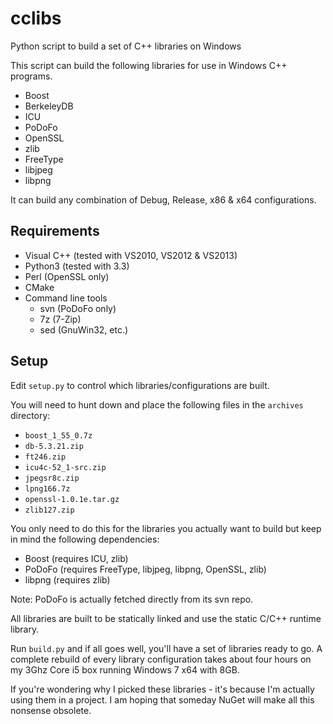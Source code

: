 cclibs
======

Python script to build a set of C++ libraries on Windows

This script can build the following libraries for use in Windows C++ programs.

- Boost
- BerkeleyDB
- ICU
- PoDoFo
- OpenSSL
- zlib
- FreeType
- libjpeg
- libpng

It can build any combination of Debug, Release, x86 & x64 configurations.

Requirements
------------

- Visual C++ (tested with VS2010, VS2012 & VS2013)
- Python3 (tested with 3.3)
- Perl (OpenSSL only)
- CMake
- Command line tools
  - svn (PoDoFo only)
  - 7z (7-Zip)
  - sed (GnuWin32, etc.)

Setup
-----
Edit `setup.py` to control which libraries/configurations are built.

You will need to hunt down and place the following files in the `archives` directory:

- `boost_1_55_0.7z`
- `db-5.3.21.zip`
- `ft246.zip`
- `icu4c-52_1-src.zip`
- `jpegsr8c.zip`
- `lpng166.7z`
- `openssl-1.0.1e.tar.gz`
- `zlib127.zip`

You only need to do this for the libraries you actually want to build but keep in mind the following dependencies:
- Boost (requires ICU, zlib)
- PoDoFo (requires FreeType, libjpeg, libpng, OpenSSL, zlib)
- libpng (requires zlib)

Note: PoDoFo is actually fetched directly from its svn repo.

All libraries are built to be statically linked and use the static C/C++ runtime library.

Run `build.py` and if all goes well, you'll have a set of libraries ready to go. A complete rebuild of every library configuration takes about four hours on my 3Ghz Core i5 box running Windows 7 x64 with 8GB.

If you're wondering why I picked these libraries - it's because I'm actually using them in a project.
I am hoping that someday NuGet will make all this nonsense obsolete.
